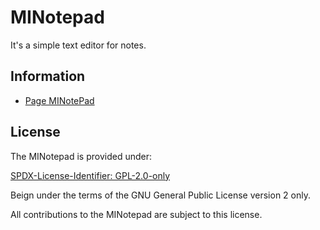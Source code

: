 # MINotepad

It's a simple text editor for notes.

## Information

- [Page MINotePad](https://www.mestredainfo.com.br/2024/12/minotepad.html)

## License

The MINotepad is provided under:

[SPDX-License-Identifier: GPL-2.0-only](https://spdx.org/licenses/GPL-2.0-only.html)

Beign under the terms of the GNU General Public License version 2 only.

All contributions to the MINotepad are subject to this license.

